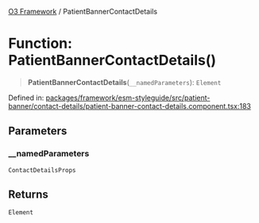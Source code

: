 [O3 Framework](../API.md) / PatientBannerContactDetails

# Function: PatientBannerContactDetails()

> **PatientBannerContactDetails**(`__namedParameters`): `Element`

Defined in: [packages/framework/esm-styleguide/src/patient-banner/contact-details/patient-banner-contact-details.component.tsx:183](https://github.com/its-kios09/openmrs-esm-core/blob/main/packages/framework/esm-styleguide/src/patient-banner/contact-details/patient-banner-contact-details.component.tsx#L183)

## Parameters

### \_\_namedParameters

`ContactDetailsProps`

## Returns

`Element`
